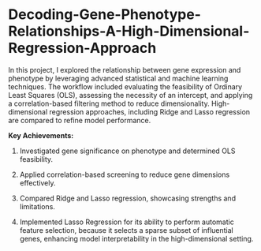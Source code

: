 # Decoding-Gene-Phenotype-Relationships-A-High-Dimensional-Regression-Approach


In this project, I explored the relationship between gene expression and phenotype by leveraging advanced statistical and machine learning techniques. The workflow included evaluating the feasibility of Ordinary Least Squares (OLS), assessing the necessity of an intercept, and applying a correlation-based filtering method to reduce dimensionality.
High-dimensional regression approaches, including Ridge and Lasso regression are compared to refine model performance. 


**Key Achievements:**

1. Investigated gene significance on phenotype and determined OLS feasibility.

2. Applied correlation-based screening to reduce gene dimensions effectively.

3. Compared Ridge and Lasso regression, showcasing strengths and limitations.

4. Implemented Lasso Regression for its ability to perform automatic feature selection, because it selects a sparse subset of influential genes, enhancing model interpretability in the high-dimensional setting.
